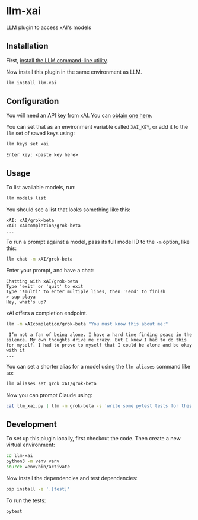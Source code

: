 # llm-xai
LLM plugin to access xAI's models


## Installation

First, [install the LLM command-line utility](https://llm.datasette.io/en/stable/setup.html).

Now install this plugin in the same environment as LLM.
```bash
llm install llm-xai
```

## Configuration

You will need an API key from xAI. You can [obtain one here](https://console.x.ai).

You can set that as an environment variable called `XAI_KEY`, or add it to the `llm` set of saved keys using:

```bash
llm keys set xai
```
```
Enter key: <paste key here>
```

## Usage

To list available models, run:
```bash
llm models list
```
You should see a list that looks something like this:
```
xAI: xAI/grok-beta
xAI: xAIcompletion/grok-beta
...
```
To run a prompt against a model, pass its full model ID to the `-m` option, like this:
```bash
llm chat -m xAI/grok-beta
```
Enter your prompt, and have a chat:
```shell
Chatting with xAI/grok-beta
Type 'exit' or 'quit' to exit
Type '!multi' to enter multiple lines, then '!end' to finish
> sup playa
Hey, what's up?
```

xAI offers a completion endpoint.
```bash
llm -m xAIcompletion/grok-beta "You must know this about me:"
```
```shell
 I’m not a fan of being alone. I have a hard time finding peace in the silence. My own thoughts drive me crazy. But I knew I had to do this for myself. I had to prove to myself that I could be alone and be okay with it
...
 ```
You can set a shorter alias for a model using the `llm aliases` command like so:
```bash
llm aliases set grok xAI/grok-beta
```
Now you can prompt Claude using:
```bash
cat llm_xai.py | llm -m grok-beta -s 'write some pytest tests for this'
```
## Development

To set up this plugin locally, first checkout the code. Then create a new virtual environment:
```bash
cd llm-xai
python3 -m venv venv
source venv/bin/activate
```
Now install the dependencies and test dependencies:
```bash
pip install -e '.[test]'
```
To run the tests:
```bash
pytest
```
